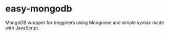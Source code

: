 # easy-mongodb
MongoDB wrapper for begginers using Mongoose and simple syntax made with JavaScript.
